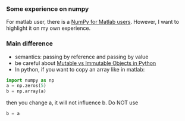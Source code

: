 ### Some experience on numpy 
For matlab user, there is a [NumPy for Matlab users](https://docs.scipy.org/doc/numpy/user/numpy-for-matlab-users.html).
 However, I want to highlight it on my own experience. 
 
 ### Main difference
 - semantics: passing by reference and passing by value
 - be careful about [Mutable vs Immutable Objects in Python](https://medium.com/@meghamohan/mutable-and-immutable-side-of-python-c2145cf72747)
 - In python, if you want to copy an array like in matlab: 
 ```python
 import numpy as np
 a = np.zeros(5)
 b = np.array(a)
 ```
 then you change a, it will not influence b. Do NOT use 
 ```python
 b = a
 ```
